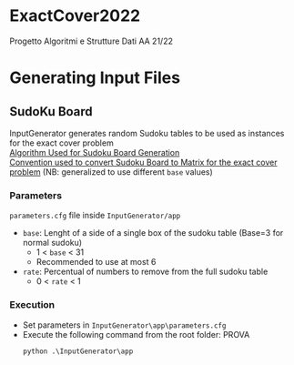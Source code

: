 # ExactCover2022
Progetto Algoritmi e Strutture Dati AA 21/22

# Generating Input Files
## SudoKu Board
InputGenerator generates random Sudoku tables to be used as instances for the exact cover problem  
[Algorithm Used for Sudoku Board Generation](https://stackoverflow.com/questions/45471152/how-to-create-a-sudoku-puzzle-in-python#:~:text=The%20algorithm%20below%20will%20generate%20a%20NxN%20random%20sudoku%20solution%20board%20instantly%20for%20N%20%3C%201000.)  
[Convention used to convert Sudoku Board to Matrix for the exact cover problem](http://www.ams.org/publicoutreach/feature-column/fcarc-kanoodle#:~:text=With%20the%20rules%20explained%20as,boxes%20and%20nine%20possible%20symbols.) (NB: generalized to use different `base` values)
### Parameters
`parameters.cfg` file inside `InputGenerator/app`
*   `base`: Lenght of a side of a single box of the sudoku table (Base=3 for normal sudoku) 
    *   1 < `base` < 31
    *   Recommended to use at most 6
*   `rate`: Percentual of numbers to remove from the full sudoku table
    *   0 < `rate` < 1

### Execution
*   Set parameters in `InputGenerator\app\parameters.cfg`
*   Execute the following command from the root folder: PROVA
    ```bat
    python .\InputGenerator\app
    ```
